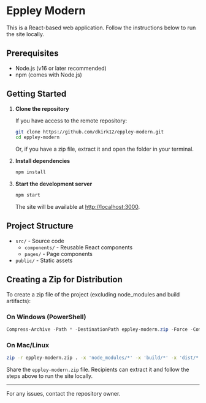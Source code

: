 # Eppley Modern

This is a React-based web application. Follow the instructions below to run the site locally.

## Prerequisites
- Node.js (v16 or later recommended)
- npm (comes with Node.js)

## Getting Started

1. **Clone the repository**

   If you have access to the remote repository:
   ```sh
   git clone https://github.com/dkirk12/eppley-modern.git
   cd eppley-modern
   ```
   Or, if you have a zip file, extract it and open the folder in your terminal.

2. **Install dependencies**

   ```sh
   npm install
   ```

3. **Start the development server**

   ```sh
   npm start
   ```

   The site will be available at [http://localhost:3000](http://localhost:3000).

## Project Structure

- `src/` - Source code
  - `components/` - Reusable React components
  - `pages/` - Page components
- `public/` - Static assets

## Creating a Zip for Distribution

To create a zip file of the project (excluding node_modules and build artifacts):

### On Windows (PowerShell)
```powershell
Compress-Archive -Path * -DestinationPath eppley-modern.zip -Force -CompressionLevel Optimal -Exclude node_modules,build,dist,.git
```

### On Mac/Linux
```sh
zip -r eppley-modern.zip . -x 'node_modules/*' -x 'build/*' -x 'dist/*' -x '.git/*'
```

Share the `eppley-modern.zip` file. Recipients can extract it and follow the steps above to run the site locally.

---

For any issues, contact the repository owner.
